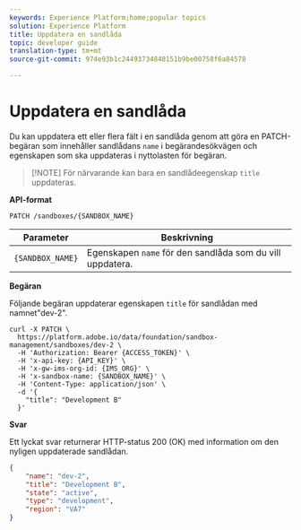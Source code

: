 ```yaml
---
keywords: Experience Platform;home;popular topics
solution: Experience Platform
title: Uppdatera en sandlåda
topic: developer guide
translation-type: tm+mt
source-git-commit: 974e93b1c24493734848151b9be00758f6a84578

---
```



# Uppdatera en sandlåda

Du kan uppdatera ett eller flera fält i en sandlåda genom att göra en PATCH-begäran som innehåller sandlådans `name` i begärandesökvägen och egenskapen som ska uppdateras i nyttolasten för begäran.

>[!NOTE] För närvarande kan bara en sandlådeegenskap `title` uppdateras.

**API-format**

```http
PATCH /sandboxes/{SANDBOX_NAME}
```

| Parameter | Beskrivning |
| --- | --- |
| `{SANDBOX_NAME}` | Egenskapen `name` för den sandlåda som du vill uppdatera. |

**Begäran**

Följande begäran uppdaterar egenskapen `title` för sandlådan med namnet&quot;dev-2&quot;.

```shell
curl -X PATCH \
  https://platform.adobe.io/data/foundation/sandbox-management/sandboxes/dev-2 \
  -H 'Authorization: Bearer {ACCESS_TOKEN}' \
  -H 'x-api-key: {API_KEY}' \
  -H 'x-gw-ims-org-id: {IMS_ORG}' \
  -H 'x-sandbox-name: {SANDBOX_NAME}' \
  -H 'Content-Type: application/json' \
  -d '{
    "title": "Development B"
  }'
```

**Svar**

Ett lyckat svar returnerar HTTP-status 200 (OK) med information om den nyligen uppdaterade sandlådan.

```json
{
    "name": "dev-2",
    "title": "Development B",
    "state": "active",
    "type": "development",
    "region": "VA7"
}
```
